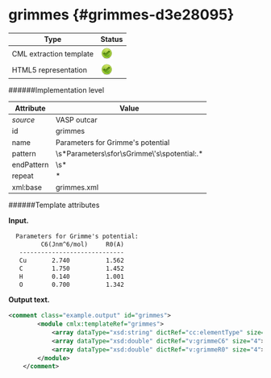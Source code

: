 # grimmes {#grimmes-d3e28095}


| Type                                                                                                                                                | Status                                                                                                                                              |
|----|----|
| CML extraction template                                                                                                                             | ![](/imgs/Total.png)                                                                                                                                |
| HTML5 representation                                                                                                                                | ![](/imgs/Total.png)                                                                                                                                |

######Implementation level

| Attribute                                                                                                                                           | Value                                                                                                                                               |
|----|----|
| *source*                                                                                                                                            | VASP outcar                                                                                                                                         |
| id                                                                                                                                                  | grimmes                                                                                                                                             |
| name                                                                                                                                                | Parameters for Grimme's potential                                                                                                                   |
| pattern                                                                                                                                             | \\s\*Parameters\\sfor\\sGrimme\\'s\\spotential:.\*                                                                                                  |
| endPattern                                                                                                                                          | \\s\*                                                                                                                                               |
| repeat                                                                                                                                              | \*                                                                                                                                                  |
| xml:base                                                                                                                                            | grimmes.xml                                                                                                                                         |

######Template attributes

**Input.**

      Parameters for Grimme's potential:
             C6(Jnm^6/mol)     R0(A)
       -----------------------------
       Cu       2.740          1.562
       C        1.750          1.452
       H        0.140          1.001
       O        0.700          1.342

        

**Output text.**

```xml
<comment class="example.output" id="grimmes">
        <module cmlx:templateRef="grimmes">
            <array dataType="xsd:string" dictRef="cc:elementType" size="4">Cu C H O</array>
            <array dataType="xsd:double" dictRef="v:grimmeC6" size="4">2.740 1.750 0.140 0.700</array>
            <array dataType="xsd:double" dictRef="v:grimmeR0" size="4">1.562 1.452 1.001 1.342</array>
        </module>
    </comment>
```
